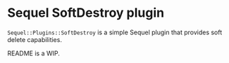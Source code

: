 # Sequel SoftDestroy plugin

`Sequel::Plugins::SoftDestroy` is a simple Sequel plugin that provides soft delete capabilities.

README is a WIP.
